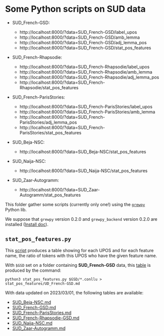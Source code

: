# Some Python scripts on SUD data

 - SUD_French-GSD:
   - http://localhost:8000/?data=SUD_French-GSD/label_upos
   - http://localhost:8000/?data=SUD_French-GSD/amb_lemma
   - http://localhost:8000/?data=SUD_French-GSD/adj_lemma_pos
   - http://localhost:8000/?data=SUD_French-GSD/stat_pos_features

 - SUD_French-Rhapsodie:
   - http://localhost:8000/?data=SUD_French-Rhapsodie/label_upos
   - http://localhost:8000/?data=SUD_French-Rhapsodie/amb_lemma
   - http://localhost:8000/?data=SUD_French-Rhapsodie/adj_lemma_pos
   - http://localhost:8000/?data=SUD_French-Rhapsodie/stat_pos_features

 - SUD_French-ParisStories:
   - http://localhost:8000/?data=SUD_French-ParisStories/label_upos
   - http://localhost:8000/?data=SUD_French-ParisStories/amb_lemma
   - http://localhost:8000/?data=SUD_French-ParisStories/adj_lemma_pos
   - http://localhost:8000/?data=SUD_French-ParisStories/stat_pos_features

 - SUD_Beja-NSC:
   - http://localhost:8000/?data=SUD_Beja-NSC/stat_pos_features

 - SUD_Naija-NSC:
   - http://localhost:8000/?data=SUD_Naija-NSC/stat_pos_features

 - SUD_Zaar-Autogramm:
   - http://localhost:8000/?data=SUD_Zaar-Autogramm/stat_pos_features




This folder gather some scripts (currently only one!) using the [`grewpy`](https://grew.fr/usage/python) Python lib.

We suppose that `grewpy` version 0.2.0 and `grewpy_backend` version 0.2.0 are installed ([Install doc](https://grew.fr/usage/python)).

## `stat_pos_features.py`

This [script](./stat_pos_features.py) produces a table showing for each UPOS and for each feature name, the ratio of tokens with this UPOS who have the given feature name. 

With `$GSD` set on a folder containing **SUD_French-GSD** data, this [table](stat_pos_features/SUD_French-GSD.md) is produced by the command:

```
python3 stat_pos_features.py $GSD/*.conllu > stat_pos_features/UD_French-GSD.md
```

With data updated on 2023/03/01, the following tables are available:
 - [SUD_Beja-NSC.md](stat_pos_features/SUD_Beja-NSC.md)
 - [SUD_French-GSD.md](stat_pos_features/SUD_French-GSD.md)
 - [SUD_French-ParisStories.md](stat_pos_features/SUD_French-ParisStories.md)
 - [SUD_French-Rhapsodie-GSD.md](stat_pos_features/SUD_French-Rhapsodie-GSD.md)
 - [SUD_Naija-NSC.md](stat_pos_features/SUD_Naija-NSC.md)
 - [SUD_Zaar-Autogramm.md](stat_pos_features/SUD_Zaar-Autogramm.md)
